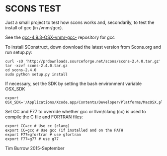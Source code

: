 # SCONS TEST #

Just a small project to test how scons works and, secondarily, to test the install of gcc (in /vnmr/gcc).

See the <a href='https://github.com/timburrow/gcc-4.9.3-OSX-vnmr-gcc-'>gcc-4.9.3-OSX-vnmr-gcc-</a> repository for gcc

To install SConstruct, down download the latest version from <a hrefp='http://scons.org/download.php'>Scons.org</a> and run setup.py:

```
curl -sO 'http://prdownloads.sourceforge.net/scons/scons-2.4.0.tar.gz'
tar -xzvf scons-2.4.0.tar.gz
cd scons-2.4.0
sudo python setup.py install
```

If necessary, set the SDK by setting the bash environment variable OSX_SDK
```
export OSX_SDK='/Applications/Xcode.app/Contents/Developer/Platforms/MacOSX.platform/Developer/SDKs/MacOSX10.11.sdk'
```

Set CC and F77 to override whether gcc or llvm/clang (cc) is used to compile the C file and FORTRAN files:

```
export CC=cc # Use cc (clang)
export CC=gcc # Use gcc (if installed and on the PATH
export F77=gfortran # use gfortran
export F77=g77 # use g77
```


Tim Burrow 2015-September

